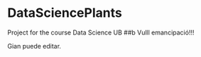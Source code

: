 # DataSciencePlants
Project for the course Data Science UB
##b Vulll emancipació!!!


Gian puede editar.
